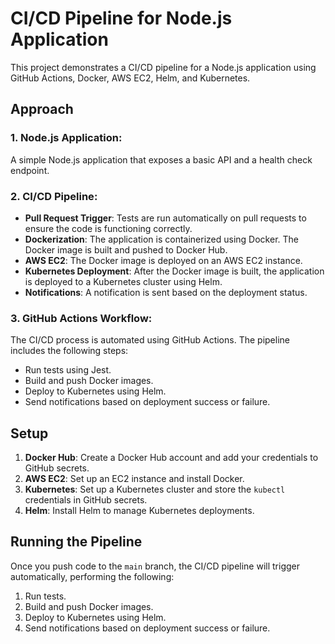 # CI/CD Pipeline for Node.js Application

This project demonstrates a CI/CD pipeline for a Node.js application using GitHub Actions, Docker, AWS EC2, Helm, and Kubernetes.

## Approach

### 1. **Node.js Application**:
A simple Node.js application that exposes a basic API and a health check endpoint.

### 2. **CI/CD Pipeline**:
- **Pull Request Trigger**: Tests are run automatically on pull requests to ensure the code is functioning correctly.
- **Dockerization**: The application is containerized using Docker. The Docker image is built and pushed to Docker Hub.
- **AWS EC2**: The Docker image is deployed on an AWS EC2 instance.
- **Kubernetes Deployment**: After the Docker image is built, the application is deployed to a Kubernetes cluster using Helm.
- **Notifications**: A notification is sent based on the deployment status.

### 3. **GitHub Actions Workflow**:
The CI/CD process is automated using GitHub Actions. The pipeline includes the following steps:
- Run tests using Jest.
- Build and push Docker images.
- Deploy to Kubernetes using Helm.
- Send notifications based on deployment success or failure.

## Setup

1. **Docker Hub**: Create a Docker Hub account and add your credentials to GitHub secrets.
2. **AWS EC2**: Set up an EC2 instance and install Docker.
3. **Kubernetes**: Set up a Kubernetes cluster and store the `kubectl` credentials in GitHub secrets.
4. **Helm**: Install Helm to manage Kubernetes deployments.

## Running the Pipeline

Once you push code to the `main` branch, the CI/CD pipeline will trigger automatically, performing the following:
1. Run tests.
2. Build and push Docker images.
3. Deploy to Kubernetes using Helm.
4. Send notifications based on deployment success or failure.
